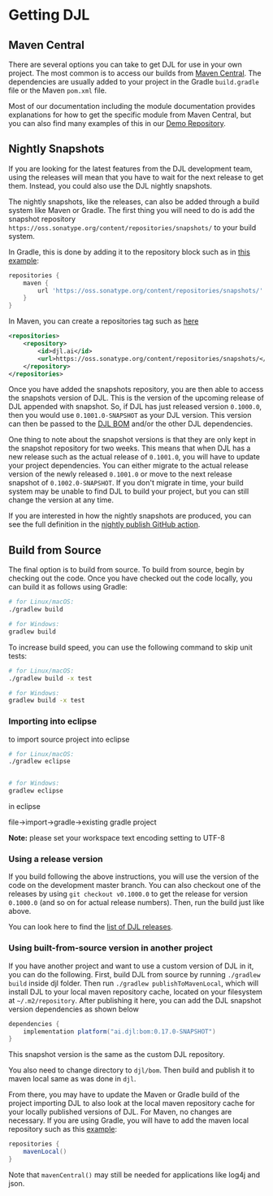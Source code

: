 # Getting DJL

## Maven Central

There are several options you can take to get DJL for use in your own project. The most common is to access our builds from [Maven Central](https://mvnrepository.com/artifact/ai.djl). The dependencies are usually added to your project in the Gradle `build.gradle` file or the Maven `pom.xml` file.

Most of our documentation including the module documentation provides explanations for how to get the specific module from Maven Central, but you can also find many examples of this in our [Demo Repository](https://github.com/deepjavalibrary/djl-demo).

## Nightly Snapshots
  
If you are looking for the latest features from the DJL development team, using the releases will mean that you have to wait for the next release to get them. Instead, you could also use the DJL nightly snapshots.

The nightly snapshots, like the releases, can also be added through a build system like Maven or Gradle. The first thing you will need to do is add the snapshot repository `https://oss.sonatype.org/content/repositories/snapshots/` to your build system.

In Gradle, this is done by adding it to the repository block such as in [this example](https://github.com/deepjavalibrary/djl-serving/blob/master/build.gradle#L23):

```groovy
repositories {
    maven {
        url 'https://oss.sonatype.org/content/repositories/snapshots/'
    }
}
```

In Maven, you can create a repositories tag such as [here](https://github.com/deepjavalibrary/djl/blob/master/examples/pom.xml#L17)

```xml
<repositories>
    <repository>
        <id>djl.ai</id>
        <url>https://oss.sonatype.org/content/repositories/snapshots/</url>
    </repository>
</repositories>

```

Once you have added the snapshots repository, you are then able to access the snapshots version of DJL. This is the version of the upcoming release of DJL appended with snapshot. So, if DJL has just released version `0.1000.0`, then you would use `0.1001.0-SNAPSHOT` as your DJL version. This version can then be passed to the [DJL BOM](../bom/README.md) and/or the other DJL dependencies.

One thing to note about the snapshot versions is that they are only kept in the snapshot repository for two weeks. This means that when DJL has a new release such as the actual release of `0.1001.0`, you will have to update your project dependencies. You can either migrate to the actual release version of the newly released `0.1001.0` or move to the next release snapshot of `0.1002.0-SNAPSHOT`. If you don't migrate in time, your build system may be unable to find DJL to build your project, but you can still change the version at any time.

If you are interested in how the nightly snapshots are produced, you can see the full definition in the [nightly publish GitHub action](https://github.com/deepjavalibrary/djl/blob/master/.github/workflows/nightly_publish.yml).

## Build from Source

The final option is to build from source.
To build from source, begin by checking out the code.
Once you have checked out the code locally, you can build it as follows using Gradle:

```sh
# for Linux/macOS:
./gradlew build

# for Windows:
gradlew build
```

To increase build speed, you can use the following command to skip unit tests:

```sh
# for Linux/macOS:
./gradlew build -x test

# for Windows:
gradlew build -x test
```

### Importing into eclipse

to import source project into eclipse

```sh
# for Linux/macOS:
./gradlew eclipse


# for Windows:
gradlew eclipse

```

in eclipse 

file->import->gradle->existing gradle project

**Note:** please set your workspace text encoding setting to UTF-8

### Using a release version

If you build following the above instructions, you will use the version of the code on the development master branch. You can also checkout one of the releases by using `git checkout v0.1000.0` to get the release for version `0.1000.0` (and so on for actual release numbers). Then, run the build just like above.

You can look here to find the [list of DJL releases](https://github.com/deepjavalibrary/djl/releases).

### Using built-from-source version in another project

If you have another project and want to use a custom version of DJL in it, you can do the following. First, build DJL from source by running `./gradlew build` inside djl folder. Then run `./gradlew publishToMavenLocal`, which will install DJL to your local maven repository cache, located on your filesystem at `~/.m2/repository`. After publishing it here, you can add the DJL snapshot version dependencies as shown below 

```groovy
dependencies {
    implementation platform("ai.djl:bom:0.17.0-SNAPSHOT")
}
```

This snapshot version is the same as the custom DJL repository. 

You also need to change directory to `djl/bom`. Then build and publish it to maven local same as was done in `djl`.

From there, you may have to update the Maven or Gradle build of the project importing DJL to also look at the local maven repository cache for your locally published versions of DJL. For Maven, no changes are necessary. If you are using Gradle, you will have to add the maven local repository such as this [example](https://github.com/deepjavalibrary/djl-demo/blob/135c969d66d98d1672852e53a37e52ca1da3e325/pneumonia-detection/build.gradle#L11):

```groovy
repositories {
    mavenLocal()
}
```

Note that `mavenCentral()` may still be needed for applications like log4j and json.